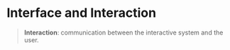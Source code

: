 # **Interface and Interaction**
>**Interaction**: communication between the interactive system and the user.

